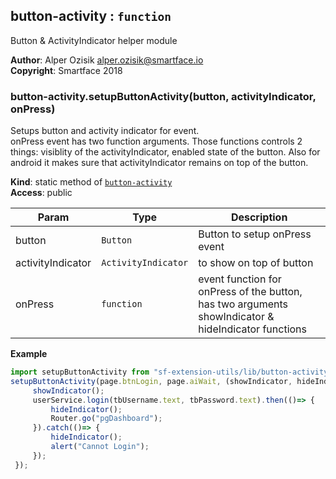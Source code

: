 <a name="module_button-activity"></a>

## button-activity : <code>function</code>
Button & ActivityIndicator helper module

**Author**: Alper Ozisik <alper.ozisik@smartface.io>  
**Copyright**: Smartface 2018  
<a name="module_button-activity.setupButtonActivity"></a>

### button-activity.setupButtonActivity(button, activityIndicator, onPress)
Setups button and activity indicator for event. <br />
onPress event has two function arguments. Those functions controls 2 things: visiblity of the activityIndicator, enabled state of the button.
Also for android it makes sure that activityIndicator remains on top of the button.

**Kind**: static method of [<code>button-activity</code>](#module_button-activity)  
**Access**: public  

| Param | Type | Description |
| --- | --- | --- |
| button | <code>Button</code> | Button to setup onPress event |
| activityIndicator | <code>ActivityIndicator</code> | to show on top of button |
| onPress | <code>function</code> | event function for onPress of the button, has two arguments showIndicator & hideIndicator functions |

**Example**  
```js
import setupButtonActivity from "sf-extension-utils/lib/button-activity";
setupButtonActivity(page.btnLogin, page.aiWait, (showIndicator, hideIndicator) => {
     showIndicator();
     userService.login(tbUsername.text, tbPassword.text).then(()=> {
         hideIndicator();
         Router.go("pgDashboard");
     }).catch(()=> {
         hideIndicator();
         alert("Cannot Login");
     });
 });
```
